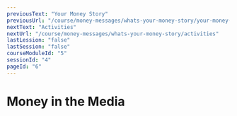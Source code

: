 ```yaml
---
previousText: "Your Money Story"
previousUrl: "/course/money-messages/whats-your-money-story/your-money-story"
nextText: "Activities"
nextUrl: "/course/money-messages/whats-your-money-story/activities"
lastLession: "false"
lastSession: "false"
courseModuleId: "5"
sessionId: "4"
pageId: "6"
---
```



# Money in the Media
<sparkle-youtube src="https://www.youtube.com/embed/gUhRKVIjJtw"></sparkle-youtube>

<sparkle-youtube src="https://www.youtube.com/embed/ETxmCCsMoD0"></sparkle-youtube>

